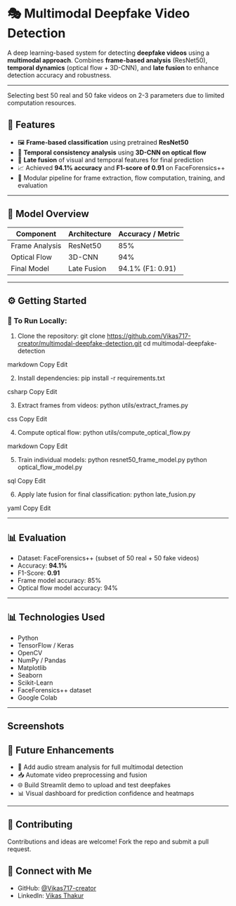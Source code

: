 # 🎭 Multimodal Deepfake Video Detection

A deep learning-based system for detecting **deepfake videos** using a **multimodal approach**. Combines **frame-based analysis** (ResNet50), **temporal dynamics** (optical flow + 3D-CNN), and **late fusion** to enhance detection accuracy and robustness.

---
Selecting best 50 real and 50 fake videos on 2-3 parameters due to limited computation resources.

## 🌟 Features

- 🖼️ **Frame-based classification** using pretrained **ResNet50**  
- 🎥 **Temporal consistency analysis** using **3D-CNN on optical flow**  
- 🧠 **Late fusion** of visual and temporal features for final prediction  
- 📈 Achieved **94.1% accuracy** and **F1-score of 0.91** on FaceForensics++  
- 📁 Modular pipeline for frame extraction, flow computation, training, and evaluation

---

## 🧠 Model Overview

| Component       | Architecture    | Accuracy / Metric |
|----------------|------------------|-------------------|
| Frame Analysis | ResNet50         | 85%               |
| Optical Flow   | 3D-CNN           | 94%               |
| Final Model    | Late Fusion      | 94.1% (F1: 0.91)  |

---

## ⚙️ Getting Started

### 🔧 To Run Locally:

1. Clone the repository:
git clone https://github.com/Vikas717-creator/multimodal-deepfake-detection.git cd multimodal-deepfake-detection

markdown
Copy
Edit

2. Install dependencies:
pip install -r requirements.txt

csharp
Copy
Edit

3. Extract frames from videos:
python utils/extract_frames.py

css
Copy
Edit

4. Compute optical flow:
python utils/compute_optical_flow.py

markdown
Copy
Edit

5. Train individual models:
python resnet50_frame_model.py python optical_flow_model.py

sql
Copy
Edit

6. Apply late fusion for final classification:
python late_fusion.py

yaml
Copy
Edit

---

## 📊 Evaluation

- Dataset: FaceForensics++ (subset of 50 real + 50 fake videos)  
- Accuracy: **94.1%**  
- F1-Score: **0.91**  
- Frame model accuracy: 85%  
- Optical flow model accuracy: 94%

---

## 📊 Technologies Used

- Python  
- TensorFlow / Keras  
- OpenCV  
- NumPy / Pandas  
- Matplotlib
- Seaborn
- Scikit-Learn
- FaceForensics++ dataset
- Google Colab

---
## Screenshots


## 🔮 Future Enhancements

- 🧠 Add audio stream analysis for full multimodal detection  
- 📥 Automate video preprocessing and fusion  
- 🌐 Build Streamlit demo to upload and test deepfakes  
- 📊 Visual dashboard for prediction confidence and heatmaps

---

## 🤝 Contributing

Contributions and ideas are welcome! Fork the repo and submit a pull request.


## 🔗 Connect with Me

- GitHub: [@Vikas717-creator](https://github.com/Vikas717-creator)  
- LinkedIn: [Vikas Thakur](https://www.linkedin.com/in/vikas-thakur-2304a6261/)

